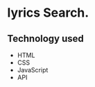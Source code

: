 # lyrics Search.
<h2>Technology used</h2>
<ul>
<li>HTML</li>
  <li>CSS</li>
  <li>JavaScript</li>
  <li>API</li>
</ul>

